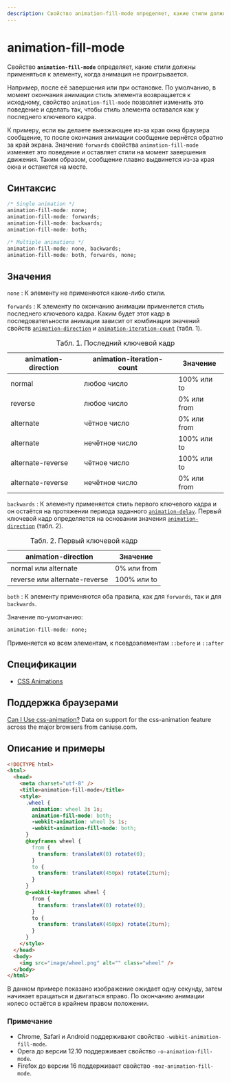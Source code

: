 ```yaml
---
description: Свойство animation-fill-mode определяет, какие стили должны применяться к элементу, когда анимация не проигрывается
---
```


# animation-fill-mode

Свойство **`animation-fill-mode`** определяет, какие стили должны применяться к элементу, когда анимация не проигрывается.

Например, после её завершения или при остановке. По умолчанию, в момент окончания анимации стиль элемента возвращается к исходному, свойство `animation-fill-mode` позволяет изменить это поведение и сделать так, чтобы стиль элемента оставался как у последнего ключевого кадра.

К примеру, если вы делаете выезжающее из-за края окна браузера сообщение, то после окончания анимации сообщение вернётся обратно за край экрана. Значение `forwards` свойства `animation-fill-mode` изменяет это поведение и оставляет стили на момент завершения движения. Таким образом, сообщение плавно выдвинется из-за края окна и останется на месте.

## Синтаксис

```css
/* Single animation */
animation-fill-mode: none;
animation-fill-mode: forwards;
animation-fill-mode: backwards;
animation-fill-mode: both;

/* Multiple animations */
animation-fill-mode: none, backwards;
animation-fill-mode: both, forwards, none;
```

## Значения

`none`
: К элементу не применяются какие-либо стили.

`forwards`
: К элементу по окончанию анимации применяется стиль последнего ключевого кадра. Каким будет этот кадр в последовательности анимации зависит от комбинации значений свойств [`animation-direction`](animation-direction.md) и [`animation-iteration-count`](animation-iteration-count.md) (табл. 1).

<table>
<caption>Табл. 1. Последний ключевой кадр</caption>
<thead>
<tr><th>animation-direction</th><th>animation-iteration-count</th><th>Значение</th></tr>
</thead>
<tbody>
<tr><td>normal</td><td>любое число</td><td>100% или to</td></tr>
<tr><td>reverse</td><td>любое число</td><td>0% или from</td></tr>
<tr><td>alternate</td><td>чётное число</td><td>0% или from</td></tr>
<tr><td>alternate</td><td>нечётное число</td><td>100% или to</td></tr>
<tr><td>alternate-reverse</td><td>чётное число</td><td>100% или to</td></tr>
<tr><td>alternate-reverse</td><td>нечётное число</td><td>0% или from</td></tr>
</tbody>
</table>

`backwards`
: К элементу применяется стиль первого ключевого кадра и он остаётся на протяжении периода заданного [`animation-delay`](animation-delay.md). Первый ключевой кадр определяется на основании значения [`animation-direction`](animation-direction.md) (табл. 2).

<table>
<caption>Табл. 2. Первый ключевой кадр</caption>
<thead>
<tr><th>animation-direction</th><th>Значение</th></tr>
</thead>
<tbody>
<tr><td>normal или alternate</td><td>0% или from</td></tr>
<tr><td>reverse или alternate-reverse</td><td>100% или to</td></tr>
</tbody>
</table>

`both`
: К элементу применяются оба правила, как для `forwards`, так и для `backwards`.

Значение по-умолчанию:

```css
animation-fill-mode: none;
```

Применяется ко всем элементам, к псевдоэлементам `::before` и `::after`

## Спецификации

- [CSS Animations](http://dev.w3.org/csswg/css-animations/#animation-fill-mode)

## Поддержка браузерами

<p class="ciu_embed" data-feature="css-animation" data-periods="future_1,current,past_1,past_2">
  <a href="http://caniuse.com/#feat=css-animation">Can I Use css-animation?</a> Data on support for the css-animation feature across the major browsers from caniuse.com.
</p>

## Описание и примеры

```html
<!DOCTYPE html>
<html>
  <head>
    <meta charset="utf-8" />
    <title>animation-fill-mode</title>
    <style>
      .wheel {
        animation: wheel 3s 1s;
        animation-fill-mode: both;
        -webkit-animation: wheel 3s 1s;
        -webkit-animation-fill-mode: both;
      }
      @keyframes wheel {
        from {
          transform: translateX(0) rotate(0);
        }
        to {
          transform: translateX(450px) rotate(2turn);
        }
      }
      @-webkit-keyframes wheel {
        from {
          transform: translateX(0) rotate(0);
        }
        to {
          transform: translateX(450px) rotate(2turn);
        }
      }
    </style>
  </head>
  <body>
    <img src="image/wheel.png" alt="" class="wheel" />
  </body>
</html>
```

В данном примере показано изображение ожидает одну секунду, затем начинает вращаться и двигаться вправо. По окончанию анимации колесо остаётся в крайнем правом положении.

### Примечание

- Chrome, Safari и Android поддерживают свойство `-webkit-animation-fill-mode`.
- Opera до версии 12.10 поддерживает свойство `-o-animation-fill-mode`.
- Firefox до версии 16 поддерживает свойство `-moz-animation-fill-mode`.
